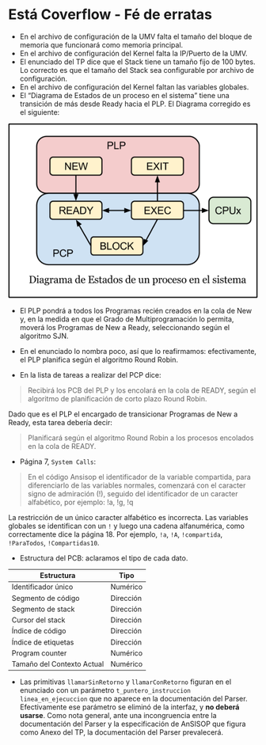 Está Coverflow - Fé de erratas
==============================

* En el archivo de configuración de la UMV falta el tamaño del bloque de memoria que funcionará como memoria principal.
* En el archivo de configuración del Kernel falta la IP/Puerto de la UMV.
* El enunciado del TP dice que el Stack tiene un tamaño fijo de 100 bytes. Lo correcto es que el tamaño del Stack sea configurable por archivo de configuración.
* En el archivo de configuración del Kernel faltan las variables globales.
* El “Diagrama de Estados de un proceso en el sistema” tiene una transición de más desde Ready hacia el PLP. El Diagrama corregido es el siguiente:

![Diagrama de Estados corregido](diagrama_estados.png)

* El PLP pondrá a todos los Programas recién creados en la cola de New y, en la medida en que el Grado de Multiprogramación lo permita, moverá los Programas de New a Ready, seleccionando según el algoritmo SJN.

* En el enunciado lo nombra poco, así que lo reafirmamos: efectivamente, el PLP planifica según el algoritmo Round Robin.

* En la lista de tareas a realizar del PCP dice:
> Recibirá los PCB del PLP y los encolará en la cola de READY, según el algoritmo de planificación de corto plazo Round Robin.

 Dado que es el PLP el encargado de transicionar Programas de New a Ready, esta tarea debería decir:
 > Planificará según el algoritmo Round Robin a los procesos encolados en la cola de READY.

* Página 7, `System Calls`:
 >En el código Ansisop el identificador de la variable compartida, para diferenciarlo de las variables normales, comenzará con el caracter signo de admiración (!), seguido del identificador de un caracter alfabético, por ejemplo: !a, !g, !q

 La restricción de un único caracter alfabético es incorrecta. Las variables globales se identifican con un `!` y luego una cadena alfanumérica, como correctamente dice la página 18. Por ejemplo, `!a`, `!A`, `!compartida`, `!ParaTodos`, `!Compartidas10`.

* Estructura del PCB: aclaramos el tipo de cada dato.

| Estructura                 | Tipo      |
|----------------------------|-----------|
| Identificador único        | Numérico  |
| Segmento de código         | Dirección |
| Segmento de stack          | Dirección |
| Cursor del stack           | Dirección |
| Índice de código           | Dirección |
| Índice de etiquetas        | Dirección |
| Program counter            | Numérico  |
| Tamaño del Contexto Actual | Numérico  |

* Las primitivas `llamarSinRetorno` y `llamarConRetorno` figuran en el enunciado con un parámetro `t_puntero_instruccion linea_en_ejecuccion` que no aparece en la documentación del Parser. Efectivamente ese parámetro se eliminó de la interfaz, y **no deberá usarse**. Como nota general, ante una incongruencia entre la documentación del Parser y la especificación de AnSISOP que figura como Anexo del TP, la documentación del Parser prevalecerá.
